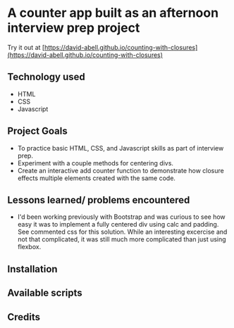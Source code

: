 # A counter app built as an afternoon interview prep project

Try it out at [https://david-abell.github.io/counting-with-closures](https://david-abell.github.io/counting-with-closures)

## Technology used

- HTML
- CSS
- Javascript

## Project Goals

- To practice basic HTML, CSS, and Javascript skills as part of interview prep.
- Experiment with a couple methods for centering divs.
- Create an interactive add counter function to demonstrate how closure effects multiple elements created with the same code.

## Lessons learned/ problems encountered

- I'd been working previously with Bootstrap and was curious to see how easy it was to implement a fully centered div using calc and padding. See commented css for this solution. While an interesting excercise and not that complicated, it was still much more complicated than just using flexbox.

## Installation

## Available scripts

## Credits
